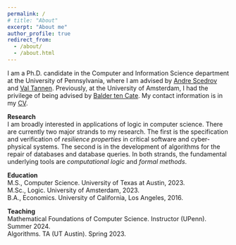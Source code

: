 ```yaml
---
permalink: /
# title: "About"
excerpt: "About me"
author_profile: true
redirect_from: 
  - /about/
  - /about.html
---
```


I am a Ph.D. candidate in the Computer and Information Science department at the University of Pennsylvania, where I am advised by <a href="https://www.cis.upenn.edu/~scedrov/">Andre Scedrov</a> and <a href="https://www.cis.upenn.edu/~val/home.html">Val Tannen</a>. Previously, at the University of Amsterdam, I had the privilege of being advised by <a href="https://staff.fnwi.uva.nl/b.d.tencate/">Balder ten Cate</a>. My contact information is in my <a href="/files/cv-20250901.pdf">CV</a>.

<p> <strong> Research </strong> <br>
I am broadly interested in applications of logic in computer science. There are currently two major strands to my research. The first is the specification and verification of <em>resilience properties</em> in critical software and cyber-physical systems. The second is in the development of algorithms for the repair of databases and database queries. In both strands, the fundamental underlying tools are <em>computational logic</em> and <em>formal methods</em>.

<p> <strong> Education </strong> <br>
M.S., Computer Science. University of Texas at Austin, 2023. <br>
M.Sc., Logic. University of Amsterdam, 2023. <br>
B.A., Economics. University of California, Los Angeles, 2016. </p>

<p> <strong> Teaching </strong> <br>
Mathematical Foundations of Computer Science. Instructor (UPenn). Summer 2024. <br>
Algorithms. TA (UT Austin). Spring 2023. </p>
